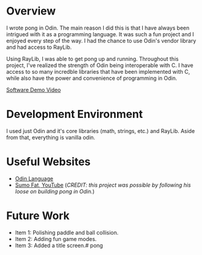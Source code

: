 # Overview

I wrote pong in Odin. The main reason I did this is that I have always been intrigued with it as a programming language. It was such a fun project and I enjoyed every step of the way. I had the chance to use Odin's vendor library and had access to RayLib.

Using RayLib, I was able to get pong up and running. Throughout this project, I've realized the strength of Odin being interoperable with C. I have access to so many incredble libraries that have been implemented with C, while also have the power and convenience of programming in Odin.

[Software Demo Video](http://youtube.link.goes.here)

# Development Environment

I used just Odin and it's core libraries (math, strings, etc.) and RayLib. Aside from that, everything is vanilla odin.

# Useful Websites

- [Odin Language](https://odin-lang.org/)
- [Sumo Fat, YouTube](https://www.youtube.com/@sumofat4994) (*CREDIT: this project was possible by following his loose on building pong in Odin.*)

# Future Work

- Item 1: Polishing paddle and ball collision.
- Item 2: Adding fun game modes.
- Item 3: Added a title screen.# pong

